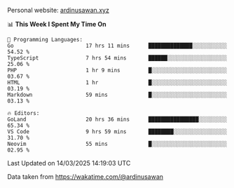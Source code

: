 Personal website: [ardinusawan.xyz](https://ardinusawan.xyz)

<!--START_SECTION:waka-->
📊 **This Week I Spent My Time On** 

```text
💬 Programming Languages: 
Go                       17 hrs 11 mins      ██████████████░░░░░░░░░░░   54.52 % 
TypeScript               7 hrs 54 mins       ██████░░░░░░░░░░░░░░░░░░░   25.06 % 
PHP                      1 hr 9 mins         █░░░░░░░░░░░░░░░░░░░░░░░░   03.67 % 
HTML                     1 hr                █░░░░░░░░░░░░░░░░░░░░░░░░   03.19 % 
Markdown                 59 mins             █░░░░░░░░░░░░░░░░░░░░░░░░   03.13 % 

🔥 Editors: 
GoLand                   20 hrs 36 mins      ████████████████░░░░░░░░░   65.34 % 
VS Code                  9 hrs 59 mins       ████████░░░░░░░░░░░░░░░░░   31.70 % 
Neovim                   55 mins             █░░░░░░░░░░░░░░░░░░░░░░░░   02.95 % 
```


 Last Updated on 14/03/2025 14:19:03 UTC
<!--END_SECTION:waka-->
Data taken from https://wakatime.com/@ardinusawan
